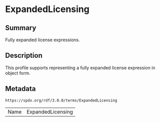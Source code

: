 <!-- Automatically generated by spec-parser v2.3.0 on 2024-07-16T15:00:52.540788+00:00 -->
<!-- SPDX-License-Identifier: Community-Spec-1.0 -->

# ExpandedLicensing

## Summary

Fully expanded license expressions.


## Description

This profile supports representing a fully expanded license expression in
object form.


## Metadata

`https://spdx.org/rdf/3.0.0/terms/ExpandedLicensing`


| | |
|---|---|
| Name | ExpandedLicensing |





